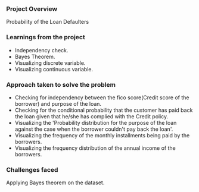 ### Project Overview

 Probability of the Loan Defaulters


### Learnings from the project

 - Independency check.
- Bayes Theorem.
- Visualizing discrete variable.
- Visualizing continuous variable.


### Approach taken to solve the problem

 - Checking for independency between the fico score(Credit score of the borrower) and purpose of the loan.
- Checking for the conditional probability that the customer has paid back the loan given that he/she has complied with the Credit policy.
- Visualizing the 'Probability distribution for the purpose of the loan against the case when the borrower couldn't pay back the loan'.
- Visualizing the frequency of the monthly installments being paid by the borrowers.
- Visualizing the frequency distribution of the annual income of the borrowers.


### Challenges faced

 Applying Bayes theorem on the dataset.


